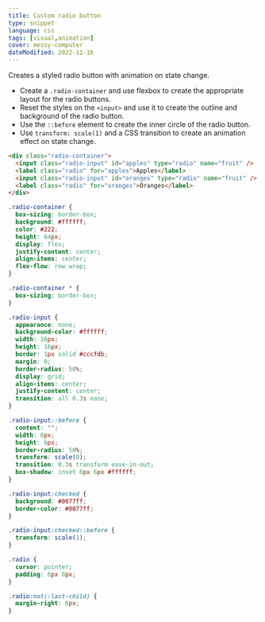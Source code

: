 ```yaml
---
title: Custom radio button
type: snippet
language: css
tags: [visual,animation]
cover: messy-computer
dateModified: 2022-11-16
---
```


Creates a styled radio button with animation on state change.

- Create a `.radio-container` and use flexbox to create the appropriate layout for the radio buttons.
- Reset the styles on the `<input>` and use it to create the outline and background of the radio button.
- Use the `::before` element to create the inner circle of the radio button.
- Use `transform: scale(1)` and a CSS transition to create an animation effect on state change.

```html
<div class="radio-container">
  <input class="radio-input" id="apples" type="radio" name="fruit" />
  <label class="radio" for="apples">Apples</label>
  <input class="radio-input" id="oranges" type="radio" name="fruit" />
  <label class="radio" for="oranges">Oranges</label>
</div>
```

```css
.radio-container {
  box-sizing: border-box;
  background: #ffffff;
  color: #222;
  height: 64px;
  display: flex;
  justify-content: center;
  align-items: center;
  flex-flow: row wrap;
}

.radio-container * {
  box-sizing: border-box;
}

.radio-input {
  appearance: none;
  background-color: #ffffff;
  width: 16px;
  height: 16px;
  border: 1px solid #cccfdb;
  margin: 0;
  border-radius: 50%;
  display: grid;
  align-items: center;
  justify-content: center;
  transition: all 0.3s ease;
}

.radio-input::before {
  content: "";
  width: 6px;
  height: 6px;
  border-radius: 50%;
  transform: scale(0);
  transition: 0.3s transform ease-in-out;
  box-shadow: inset 6px 6px #ffffff;
}

.radio-input:checked {
  background: #0077ff;
  border-color: #0077ff;
}

.radio-input:checked::before {
  transform: scale(1);
}

.radio {
  cursor: pointer;
  padding: 6px 8px;
}

.radio:not(:last-child) {
  margin-right: 6px;
}
```
